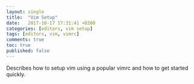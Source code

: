 ```yaml
---
layout: single
title:  "Vim Setup"
date:   2017-10-17 17:31:41 +0200
categories: [editors, vim setup]
tags: [editors, vim, vimrc]
comments: true
toc: true
published: false
---
```



Describes how to setup vim using a popular vimrc and how to get started quickly.

